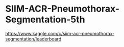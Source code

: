 # SIIM-ACR-Pneumothorax-Segmentation-5th
https://www.kaggle.com/c/siim-acr-pneumothorax-segmentation/leaderboard
